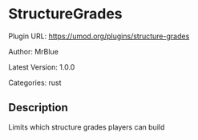# StructureGrades

Plugin URL: https://umod.org/plugins/structure-grades

Author: MrBlue

Latest Version: 1.0.0

Categories: rust

## Description

Limits which structure grades players can build
